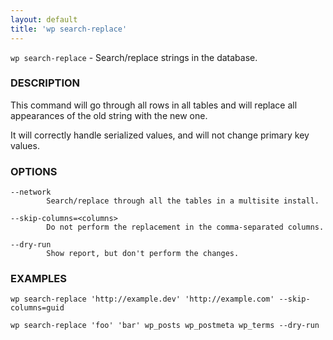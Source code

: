 ```yaml
---
layout: default
title: 'wp search-replace'
---
```


`wp search-replace` - Search/replace strings in the database.

### DESCRIPTION

This command will go through all rows in all tables and will replace all appearances of the old string with the new one.

It will correctly handle serialized values, and will not change primary key values.

### OPTIONS

	--network
			Search/replace through all the tables in a multisite install.

	--skip-columns=<columns>
			Do not perform the replacement in the comma-separated columns.

	--dry-run
			Show report, but don't perform the changes.

### EXAMPLES

	wp search-replace 'http://example.dev' 'http://example.com' --skip-columns=guid

	wp search-replace 'foo' 'bar' wp_posts wp_postmeta wp_terms --dry-run


